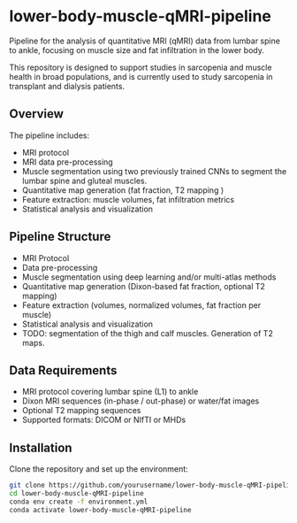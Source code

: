 # lower-body-muscle-qMRI-pipeline
Pipeline for the analysis of quantitative MRI (qMRI) data from lumbar spine to ankle, focusing on muscle size and fat infiltration in the lower body.

This repository is designed to support studies in sarcopenia and muscle health in broad populations, and is currently used to study sarcopenia in transplant and dialysis patients.

## Overview

The pipeline includes:
- MRI protocol
- MRI data pre-processing
- Muscle segmentation using two previously trained CNNs to segment the lumbar spine and gluteal muscles.
- Quantitative map generation (fat fraction, T2 mapping )
- Feature extraction: muscle volumes, fat infiltration metrics
- Statistical analysis and visualization

## Pipeline Structure
- MRI Protocol
- Data pre-processing
- Muscle segmentation using deep learning and/or multi-atlas methods
- Quantitative map generation (Dixon-based fat fraction, optional T2 mapping)
- Feature extraction (volumes, normalized volumes, fat fraction per muscle)
- Statistical analysis and visualization
- TODO: segmentation of the thigh and calf muscles. Generation of T2 maps.

## Data Requirements
- MRI protocol covering lumbar spine (L1) to ankle
- Dixon MRI sequences (in-phase / out-phase) or water/fat images
- Optional T2 mapping sequences
- Supported formats: DICOM or NIfTI or MHDs

## Installation

Clone the repository and set up the environment:

```bash
git clone https://github.com/yourusername/lower-body-muscle-qMRI-pipeline.git
cd lower-body-muscle-qMRI-pipeline
conda env create -f environment.yml
conda activate lower-body-muscle-qMRI-pipeline
